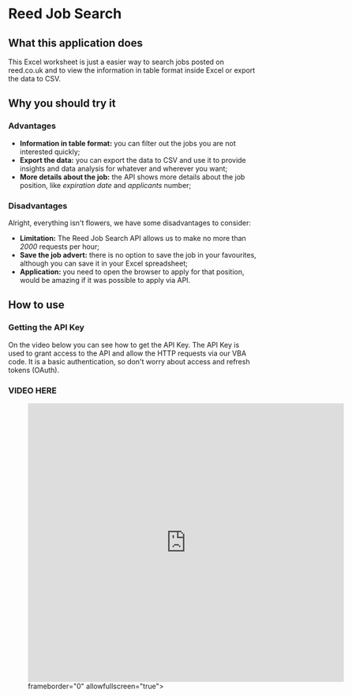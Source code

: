 # Reed Job Search
## What this application does
This Excel worksheet is just a easier way to search jobs posted on reed.co.uk and to view the information in table format inside Excel or export the data to CSV.

## Why you should try it
### Advantages
- **Information in table format:** you can filter out the jobs you are not interested quickly;
- **Export the data:** you can export the data to CSV and use it to provide insights and data analysis for whatever and wherever you want;
- **More details about the job:** the API shows more details about the job position, like *expiration date* and *applicants* number;

### Disadvantages
Alright, everything isn't flowers, we have some disadvantages to consider:
- **Limitation:** The Reed Job Search API allows us to make no more than *2000* requests per hour;
- **Save the job advert:** there is no option to save the job in your favourites, although you can save it in your Excel spreadsheet;
- **Application:** you need to open the browser to apply for that position, would be amazing if it was possible to apply via API.

## How to use
### Getting the API Key
On the video below you can see how to get the API Key. The API Key is used to grant access to the API and allow the HTTP requests via our VBA code. It is a basic authentication, so don't worry about access and refresh tokens (OAuth).

### **VIDEO HERE**

<figure class="video_container">
  <iframe src="https://player.vimeo.com/video/338888821" width="640" height="564" frameborder="0" allow="autoplay; fullscreen" allowfullscreen></iframe> frameborder="0" allowfullscreen="true"> </iframe>
</figure>

